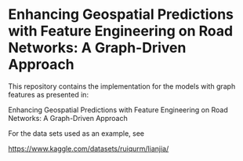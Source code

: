 # Enhancing Geospatial Predictions with Feature Engineering on Road Networks: A Graph-Driven Approach

This repository contains the implementation for the models with graph features as presented in:

Enhancing Geospatial Predictions with Feature Engineering on Road Networks: A Graph-Driven Approach

For the data sets used as an example, see

https://www.kaggle.com/datasets/ruiqurm/lianjia/
